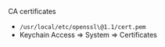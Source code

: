 CA certificates

* `/usr/local/etc/openssl\@1.1/cert.pem`
* Keychain Access => System => Certificates
